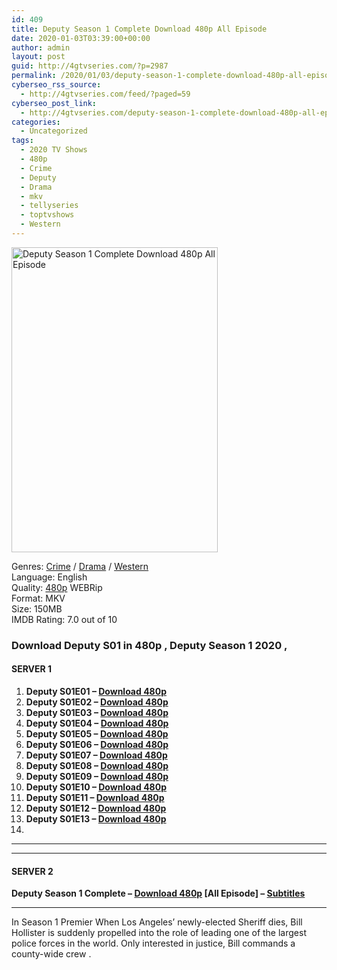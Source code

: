 ```yaml
---
id: 409
title: Deputy Season 1 Complete Download 480p All Episode
date: 2020-01-03T03:39:00+00:00
author: admin
layout: post
guid: http://4gtvseries.com/?p=2987
permalink: /2020/01/03/deputy-season-1-complete-download-480p-all-episode-2/
cyberseo_rss_source:
  - http://4gtvseries.com/feed/?paged=59
cyberseo_post_link:
  - http://4gtvseries.com/deputy-season-1-complete-download-480p-all-episode/
categories:
  - Uncategorized
tags:
  - 2020 TV Shows
  - 480p
  - Crime
  - Deputy
  - Drama
  - mkv
  - tellyseries
  - toptvshows
  - Western
---
```

<img loading="lazy" class="aligncenter" src="https://4.bp.blogspot.com/-U1kciv4e-KY/Xg62zc6q3xI/AAAAAAAAAxg/ir9nj6icwc82ypepGrba2t1bEqsywQKBACK4BGAYYCw/s1600/Deputy%2BSeason%2B1.jpg" alt="Deputy Season 1 Complete Download 480p All Episode" width="330" height="488" />

Genres: <a href="http://4gtvseries.com/tag/crime/" data-wpel-link="internal">Crime</a> /&nbsp;<a href="http://4gtvseries.com/tag/drama/" data-wpel-link="internal">Drama</a> / <a href="http://4gtvseries.com/tag/western/" data-wpel-link="internal">Western</a>  
Language: English  
Quality:&nbsp;<a href="http://4gtvseries.com/tag/480p/" data-wpel-link="internal">480p</a> WEBRip  
Format: MKV  
Size: 150MB  
IMDB Rating: 7.0 out of 10

### **Download Deputy S01 in 480p , Deputy Season 1 2020 ,&nbsp;**

#### <span><strong>SERVER 1</strong></span>

  1. **Deputy S01E01 – <a href="http://slink.dl480p.xyz/URXYEa" data-wpel-link="external" target="_blank" rel="nofollow external noopener noreferrer" class="wpel-icon-left"><i class="wpel-icon fa fa-download" aria-hidden="true"></i>Download 480p</a>**
  2. **Deputy S01E02 – <a href="http://slink.dl480p.xyz/Td9GVJ8" data-wpel-link="external" target="_blank" rel="nofollow external noopener noreferrer" class="wpel-icon-left"><i class="wpel-icon fa fa-download" aria-hidden="true"></i>Download 480p</a>**
  3. **Deputy S01E03 – <a href="http://slink.dl480p.xyz/GXw4Jg1" data-wpel-link="external" target="_blank" rel="nofollow external noopener noreferrer" class="wpel-icon-left"><i class="wpel-icon fa fa-download" aria-hidden="true"></i>Download 480p</a>**
  4. **Deputy S01E04 – <a href="http://slink.dl480p.xyz/aJTLM1yL" data-wpel-link="external" target="_blank" rel="nofollow external noopener noreferrer" class="wpel-icon-left"><i class="wpel-icon fa fa-download" aria-hidden="true"></i>Download 480p</a>**
  5. **Deputy S01E05 – <a href="http://slink.dl480p.xyz/a0KU" data-wpel-link="external" target="_blank" rel="nofollow external noopener noreferrer" class="wpel-icon-left"><i class="wpel-icon fa fa-download" aria-hidden="true"></i>Download 480p</a>**
  6. **Deputy S01E06 – <a href="http://slink.dl480p.xyz/VXUF" data-wpel-link="external" target="_blank" rel="nofollow external noopener noreferrer" class="wpel-icon-left"><i class="wpel-icon fa fa-download" aria-hidden="true"></i>Download 480p</a>**
  7. **Deputy S01E07 – <a href="http://slink.dl480p.xyz/Zhyf1e" data-wpel-link="external" target="_blank" rel="nofollow external noopener noreferrer" class="wpel-icon-left"><i class="wpel-icon fa fa-download" aria-hidden="true"></i>Download 480p</a>**
  8. **Deputy S01E08 – <a href="http://slink.dl480p.xyz/XGBL6bG" data-wpel-link="external" target="_blank" rel="nofollow external noopener noreferrer" class="wpel-icon-left"><i class="wpel-icon fa fa-download" aria-hidden="true"></i>Download 480p</a>**
  9. **Deputy S01E09 – <a href="http://slink.dl480p.xyz/50yFtIWx" data-wpel-link="external" target="_blank" rel="nofollow external noopener noreferrer" class="wpel-icon-left"><i class="wpel-icon fa fa-download" aria-hidden="true"></i>Download 480p</a>**
 10. **Deputy S01E10 – <a href="http://slink.dl480p.xyz/jtL6" data-wpel-link="external" target="_blank" rel="nofollow external noopener noreferrer" class="wpel-icon-left"><i class="wpel-icon fa fa-download" aria-hidden="true"></i>Download 480p</a>**
 11. **Deputy S01E11 – <a href="http://slink.dl480p.xyz/ktxuW8" data-wpel-link="external" target="_blank" rel="nofollow external noopener noreferrer" class="wpel-icon-left"><i class="wpel-icon fa fa-download" aria-hidden="true"></i>Download 480p</a>**
 12. **Deputy S01E12 – <a href="http://slink.dl480p.xyz/5M1P" data-wpel-link="external" target="_blank" rel="nofollow external noopener noreferrer" class="wpel-icon-left"><i class="wpel-icon fa fa-download" aria-hidden="true"></i>Download 480p</a>**
 13. **Deputy S01E13 – <a href="http://slink.dl480p.xyz/z1jXELxB" data-wpel-link="external" target="_blank" rel="nofollow external noopener noreferrer" class="wpel-icon-left"><i class="wpel-icon fa fa-download" aria-hidden="true"></i>Download 480p</a>**
 14. 

* * *

* * *

#### <span><strong>SERVER 2</strong></span>

**Deputy Season 1 Complete – <a href="http://dl480p.xyz/3130/" data-wpel-link="external" target="_blank" rel="nofollow external noopener noreferrer" class="wpel-icon-left"><i class="wpel-icon fa fa-download" aria-hidden="true"></i>Download 480p</a> [All Episode] – <a href="https://subscene.com/subtitles/deputy-first-season" data-wpel-link="external" target="_blank" rel="nofollow external noopener noreferrer" class="wpel-icon-left"><i class="wpel-icon fa fa-download" aria-hidden="true"></i>Subtitles</a>**

* * *

In Season 1 Premier When Los Angeles’ newly-elected Sheriff dies, Bill Hollister is suddenly propelled into the role of leading one of the largest police forces in the world. Only interested in justice, Bill commands a county-wide crew .

<div align="center">
</div>